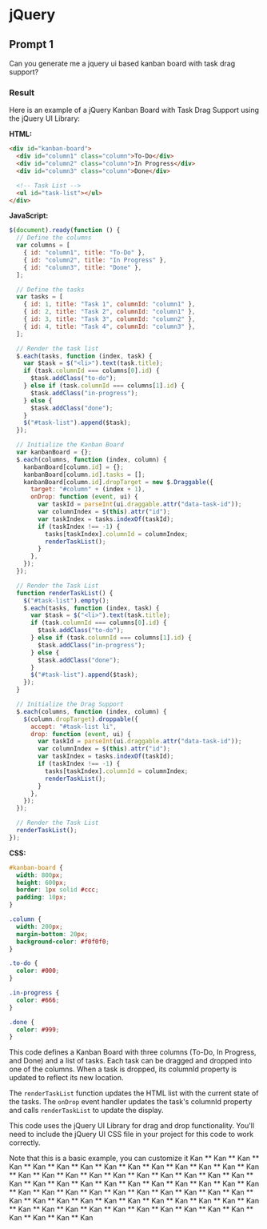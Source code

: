 # jQuery

## Prompt 1

Can you generate me a jquery ui based kanban board with task drag support?

### Result

Here is an example of a jQuery Kanban Board with Task Drag Support using the jQuery UI Library:

**HTML:**

```html
<div id="kanban-board">
  <div id="column1" class="column">To-Do</div>
  <div id="column2" class="column">In Progress</div>
  <div id="column3" class="column">Done</div>

  <!-- Task List -->
  <ul id="task-list"></ul>
</div>
```

**JavaScript:**

```javascript
$(document).ready(function () {
  // Define the columns
  var columns = [
    { id: "column1", title: "To-Do" },
    { id: "column2", title: "In Progress" },
    { id: "column3", title: "Done" },
  ];

  // Define the tasks
  var tasks = [
    { id: 1, title: "Task 1", columnId: "column1" },
    { id: 2, title: "Task 2", columnId: "column1" },
    { id: 3, title: "Task 3", columnId: "column2" },
    { id: 4, title: "Task 4", columnId: "column3" },
  ];

  // Render the task list
  $.each(tasks, function (index, task) {
    var $task = $("<li>").text(task.title);
    if (task.columnId === columns[0].id) {
      $task.addClass("to-do");
    } else if (task.columnId === columns[1].id) {
      $task.addClass("in-progress");
    } else {
      $task.addClass("done");
    }
    $("#task-list").append($task);
  });

  // Initialize the Kanban Board
  var kanbanBoard = {};
  $.each(columns, function (index, column) {
    kanbanBoard[column.id] = {};
    kanbanBoard[column.id].tasks = [];
    kanbanBoard[column.id].dropTarget = new $.Draggable({
      target: "#column" + (index + 1),
      onDrop: function (event, ui) {
        var taskId = parseInt(ui.draggable.attr("data-task-id"));
        var columnIndex = $(this).attr("id");
        var taskIndex = tasks.indexOf(taskId);
        if (taskIndex !== -1) {
          tasks[taskIndex].columnId = columnIndex;
          renderTaskList();
        }
      },
    });
  });

  // Render the Task List
  function renderTaskList() {
    $("#task-list").empty();
    $.each(tasks, function (index, task) {
      var $task = $("<li>").text(task.title);
      if (task.columnId === columns[0].id) {
        $task.addClass("to-do");
      } else if (task.columnId === columns[1].id) {
        $task.addClass("in-progress");
      } else {
        $task.addClass("done");
      }
      $("#task-list").append($task);
    });
  }

  // Initialize the Drag Support
  $.each(columns, function (index, column) {
    $(column.dropTarget).droppable({
      accept: "#task-list li",
      drop: function (event, ui) {
        var taskId = parseInt(ui.draggable.attr("data-task-id"));
        var columnIndex = $(this).attr("id");
        var taskIndex = tasks.indexOf(taskId);
        if (taskIndex !== -1) {
          tasks[taskIndex].columnId = columnIndex;
          renderTaskList();
        }
      },
    });
  });

  // Render the Task List
  renderTaskList();
});
```

**CSS:**

```css
#kanban-board {
  width: 800px;
  height: 600px;
  border: 1px solid #ccc;
  padding: 10px;
}

.column {
  width: 200px;
  margin-bottom: 20px;
  background-color: #f0f0f0;
}

.to-do {
  color: #000;
}

.in-progress {
  color: #666;
}

.done {
  color: #999;
}
```

This code defines a Kanban Board with three columns (To-Do, In Progress, and Done) and a list of tasks. Each task can be dragged and dropped into one of the columns. When a task is dropped, its columnId property is updated to reflect its new location.

The `renderTaskList` function updates the HTML list with the current state of the tasks. The `onDrop` event handler updates the task's columnId property and calls `renderTaskList` to update the display.

This code uses the jQuery UI Library for drag and drop functionality. You'll need to include the jQuery UI CSS file in your project for this code to work correctly.

Note that this is a basic example, you can customize it Kan ** Kan ** Kan ** Kan ** Kan ** Kan ** Kan ** Kan ** Kan ** Kan ** Kan ** Kan ** Kan ** Kan ** Kan ** Kan ** Kan ** Kan ** Kan ** Kan ** Kan ** Kan ** Kan ** Kan ** Kan ** Kan ** Kan ** Kan ** Kan ** Kan ** Kan ** Kan ** Kan ** Kan ** Kan ** Kan ** Kan ** Kan ** Kan ** Kan ** Kan ** Kan ** Kan ** Kan ** Kan ** Kan ** Kan ** Kan ** Kan ** Kan ** Kan ** Kan ** Kan ** Kan ** Kan ** Kan ** Kan ** Kan ** Kan ** Kan ** Kan ** Kan ** Kan ** Kan ** Kan ** Kan ** Kan ** Kan ** Kan \*\* Kan
